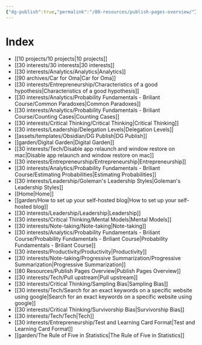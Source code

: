 ```yaml
---
{"dg-publish":true,"permalink":"/80-resources/publish-pages-overview/"}
---
```



# Index
- [[10 projects/10 projects|10 projects]]
- [[30 interests/30 interests|30 interests]]
- [[30 interests/Analytics/Analytics|Analytics]]
- [[90 archives/Car for Oma|Car for Oma]]
- [[30 interests/Entrepreneurship/Characteristics of a good hypothesis|Characteristics of a good hypothesis]]
- [[30 interests/Analytics/Probability Fundamentals - Briliant Course/Common Paradoxes|Common Paradoxes]]
- [[30 interests/Analytics/Probability Fundamentals - Briliant Course/Counting Cases|Counting Cases]]
- [[30 interests/Critical Thinking/Critical Thinking|Critical Thinking]]
- [[30 interests/Leadership/Delegation Levels|Delegation Levels]]
- [[assets/templates/Obsidian/DG Publish|DG Publish]]
- [[garden/Digital Garden|Digital Garden]]
- [[30 interests/Tech/Disable app relaunch and window restore on mac|Disable app relaunch and window restore on mac]]
- [[30 interests/Entrepreneurship/Entrepreneurship|Entrepreneurship]]
- [[30 interests/Analytics/Probability Fundamentals - Briliant Course/Estimating Probabilities|Estimating Probabilities]]
- [[30 interests/Leadership/Goleman's Leadership Styles|Goleman's Leadership Styles]]
- [[Home|Home]]
- [[garden/How to set up your self-hosted blog|How to set up your self-hosted blog]]
- [[30 interests/Leadership/Leadership|Leadership]]
- [[30 interests/Critical Thinking/Mental Models|Mental Models]]
- [[30 interests/Note-taking/Note-taking|Note-taking]]
- [[30 interests/Analytics/Probability Fundamentals - Briliant Course/Probability Fundamentals - Briliant Course|Probability Fundamentals - Briliant Course]]
- [[30 interests/Productivity/Productivity|Productivity]]
- [[30 interests/Note-taking/Progressive Summarization/Progressive Summarization|Progressive Summarization]]
- [[80 Resources/Publish Pages Overview|Publish Pages Overview]]
- [[30 interests/Tech/Pull upstream|Pull upstream]]
- [[30 interests/Critical Thinking/Sampling Bias|Sampling Bias]]
- [[30 interests/Tech/Search for an exact keywords on a specific website using google|Search for an exact keywords on a specific website using google]]
- [[30 interests/Critical Thinking/Survivorship Bias|Survivorship Bias]]
- [[30 interests/Tech/Tech|Tech]]
- [[30 interests/Entrepreneurship/Test and Learning Card Format|Test and Learning Card Format]]
- [[garden/The Rule of Five in Statistics|The Rule of Five in Statistics]]



